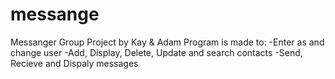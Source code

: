 # messange

Messanger Group Project
by Kay & Adam
Program is made to:
-Enter as and change user
-Add, Display, Delete, Update and search contacts
-Send, Recieve and Dispaly messages

